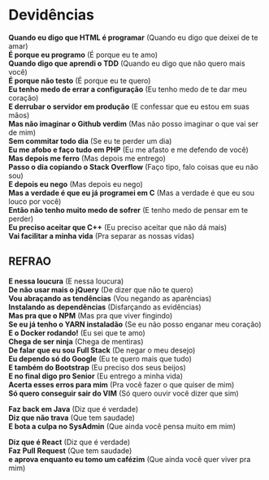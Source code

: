 # Devidências

**Quando eu digo que HTML é programar** (Quando eu digo que deixei de te amar)  
**É porque eu programo** (É porque eu te amo)  
**Quando digo que aprendi o TDD** (Quando eu digo que não quero mais você)  
**É porque não testo** (É porque eu te quero)  
**Eu tenho medo de errar a configuração** (Eu tenho medo de te dar meu coração)  
**E derrubar o servidor em produção** (E confessar que eu estou em suas mãos)  
**Mas não imaginar o Github verdim** (Mas não posso imaginar o que vai ser de mim)  
**Sem commitar todo dia** (Se eu te perder um dia)  
**Eu me afobo e faço tudo em PHP** (Eu me afasto e me defendo de você)  
**Mas depois me ferro** (Mas depois me entrego)  
**Passo o dia copiando o Stack Overflow** (Faço tipo, falo coisas que eu não sou)  
**E depois eu nego** (Mas depois eu nego)  
**Mas a verdade é que eu já programei em C** (Mas a verdade é que eu sou louco por você)  
**Então não tenho muito medo de sofrer** (E tenho medo de pensar em te perder)  
**Eu preciso aceitar que C++** (Eu preciso aceitar que não dá mais)  
**Vai facilitar a minha vida** (Pra separar as nossas vidas)

## REFRAO

**E nessa loucura** (E nessa loucura)  
**De não usar mais o jQuery** (De dizer que não te quero)  
**Vou abraçando as tendências** (Vou negando as aparências)  
**Instalando as dependências** (Disfarçando as evidências)  
**Mas pra que o NPM** (Mas pra que viver fingindo)  
**Se eu já tenho o YARN instaladão** (Se eu não posso enganar meu coração)  
**E o Docker rodando!** (Eu sei que te amo)  
**Chega de ser ninja** (Chega de mentiras)  
**De falar que eu sou Full Stack** (De negar o meu desejo)  
**Eu dependo só do Google** (Eu te quero mais que tudo)  
**E também do Bootstrap** (Eu preciso dos seus beijos)  
**E no final digo pro Senior** (Eu entrego a minha vida)  
**Acerta esses erros para mim** (Pra você fazer o que quiser de mim)  
**Só quero conseguir sair do VIM** (Só quero ouvir você dizer que sim)

**Faz back em Java** (Diz que é verdade)  
**Diz que não trava** (Que tem saudade)  
**E bota a culpa no SysAdmin** (Que ainda você pensa muito em mim)

**Diz que é React** (Diz que é verdade)  
**Faz Pull Request** (Que tem saudade)  
**e aprova enquanto eu tomo um cafézim** (Que ainda você quer viver pra mim)
